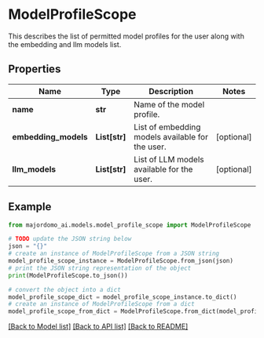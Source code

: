 # ModelProfileScope

This describes the list of permitted model profiles for the user along with the embedding and llm models list.

## Properties

| Name                 | Type          | Description                                      | Notes      |
| -------------------- | ------------- | ------------------------------------------------ | ---------- |
| **name**             | **str**       | Name of the model profile.                       |            |
| **embedding_models** | **List[str]** | List of embedding models available for the user. | [optional] |
| **llm_models**       | **List[str]** | List of LLM models available for the user.       | [optional] |

## Example

```python
from majordomo_ai.models.model_profile_scope import ModelProfileScope

# TODO update the JSON string below
json = "{}"
# create an instance of ModelProfileScope from a JSON string
model_profile_scope_instance = ModelProfileScope.from_json(json)
# print the JSON string representation of the object
print(ModelProfileScope.to_json())

# convert the object into a dict
model_profile_scope_dict = model_profile_scope_instance.to_dict()
# create an instance of ModelProfileScope from a dict
model_profile_scope_from_dict = ModelProfileScope.from_dict(model_profile_scope_dict)
```

[[Back to Model list]](../README.md#documentation-for-models) [[Back to API list]](../README.md#documentation-for-api-endpoints) [[Back to README]](../README.md)
